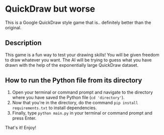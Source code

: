 # QuickDraw but worse

This is a Google QuickDraw style game that is.. definitely better than the original. 

## Description

This game is a fun way to test your drawing skills! You will be given freedom to draw whatever you want. The AI will be trying to guess what you have drawn with the help of the exponentially large QuickDraw dataset.

## How to run the Python file from its directory

1. Open your terminal or command prompt and navigate to the directory where you have saved the Python file (`cd 'directory'`).
2. Now that you're in the directory, do the command `pip install requirements.txt` to install dependencies.
3. Finally, type `python main.py` in your terminal or command prompt and press Enter.

That's it! Enjoy!
